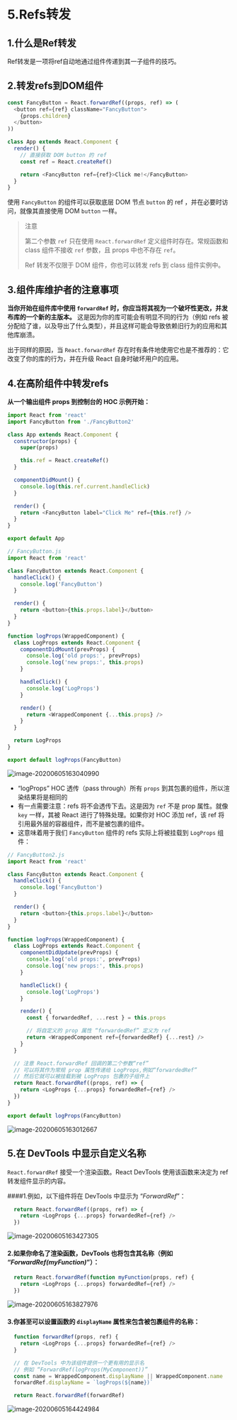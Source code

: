 # 5.Refs转发

## 1.什么是Ref转发

Ref转发是一项将ref自动地通过组件传递到其一子组件的技巧。



## 2.转发refs到DOM组件

```javascript
const FancyButton = React.forwardRef((props, ref) => (
  <button ref={ref} className="FancyButton">
    {props.children}
  </button>
))

class App extends React.Component {
  render() {
    // 直接获取 DOM button 的 ref
    const ref = React.createRef()

    return <FancyButton ref={ref}>Click me!</FancyButton>
  }
}
```

使用 `FancyButton` 的组件可以获取底层 DOM 节点 `button` 的 ref ，并在必要时访问，就像其直接使用 DOM `button` 一样。

> 注意
>
> 第二个参数 `ref` 只在使用 `React.forwardRef` 定义组件时存在。常规函数和 class 组件不接收 `ref` 参数，且 props 中也不存在 `ref`。
>
> Ref 转发不仅限于 DOM 组件，你也可以转发 refs 到 class 组件实例中。

## 3.组件库维护者的注意事项

**当你开始在组件库中使用 `forwardRef` 时，你应当将其视为一个破坏性更改，并发布库的一个新的主版本。** 这是因为你的库可能会有明显不同的行为（例如 refs 被分配给了谁，以及导出了什么类型），并且这样可能会导致依赖旧行为的应用和其他库崩溃。

出于同样的原因，当 `React.forwardRef` 存在时有条件地使用它也是不推荐的：它改变了你的库的行为，并在升级 React 自身时破坏用户的应用。



## 4.在高阶组件中转发refs

**从一个输出组件 props 到控制台的 HOC 示例开始：**

```javascript
import React from 'react'
import FancyButton from './FancyButton2'

class App extends React.Component {
  constructor(props) {
    super(props)

    this.ref = React.createRef()
  }

  componentDidMount() {
    console.log(this.ref.current.handleClick)
  }

  render() {
    return <FancyButton label="Click Me" ref={this.ref} />
  }
}

export default App

```



```javascript
// FancyButton.js
import React from 'react'

class FancyButton extends React.Component {
  handleClick() {
    console.log('FancyButton')
  }

  render() {
    return <button>{this.props.label}</button>
  }
}

function logProps(WrappedComponent) {
  class LogProps extends React.Component {
    componentDidMount(prevProps) {
      console.log('old props:', prevProps)
      console.log('new props:', this.props)
    }

    handleClick() {
      console.log('LogProps')
    }

    render() {
      return <WrappedComponent {...this.props} />
    }
  }

  return LogProps
}

export default logProps(FancyButton)

```

![image-20200605163040990](../images/image-20200605163040990.png)

- “logProps” HOC 透传（pass through）所有 `props` 到其包裹的组件，所以渲染结果将是相同的
- 有一点需要注意：refs 将不会透传下去。这是因为 `ref` 不是 prop 属性。就像 `key` 一样，其被 React 进行了特殊处理。如果你对 HOC 添加 ref，该 ref 将引用最外层的容器组件，而不是被包裹的组件。
- 这意味着用于我们 `FancyButton` 组件的 refs 实际上将被挂载到 `LogProps` 组件：



```javascript
// FancyButton2.js
import React from 'react'

class FancyButton extends React.Component {
  handleClick() {
    console.log('FancyButton')
  }

  render() {
    return <button>{this.props.label}</button>
  }
}

function logProps(WrappedComponent) {
  class LogProps extends React.Component {
    componentDidUpdate(prevProps) {
      console.log('old props:', prevProps)
      console.log('new props:', this.props)
    }

    handleClick() {
      console.log('LogProps')
    }

    render() {
      const { forwardedRef, ...rest } = this.props

      // 将自定义的 prop 属性 “forwardedRef” 定义为 ref
      return <WrappedComponent ref={forwardedRef} {...rest} />
    }
  }

  // 注意 React.forwardRef 回调的第二个参数“ref”
  // 可以将其作为常规 prop 属性传递给 LogProps,例如“forwardedRef”
  // 然后它就可以被挂载到被 LogProps 包裹的子组件上
  return React.forwardRef((props, ref) => {
    return <LogProps {...props} forwardedRef={ref} />
  })
}

export default logProps(FancyButton)

```

![image-20200605163012667](../images/image-20200605163012667.png)

## 5.在 DevTools 中显示自定义名称

`React.forwardRef` 接受一个渲染函数。React DevTools 使用该函数来决定为 ref 转发组件显示的内容。



####1.例如，以下组件将在 DevTools 中显示为 “*ForwardRef*”：

```javascript
  return React.forwardRef((props, ref) => {
    return <LogProps {...props} forwardedRef={ref} />
  })
```

![image-20200605163427305](../images/image-20200605163427305.png)



#### 2.如果你命名了渲染函数，DevTools 也将包含其名称（例如 “*ForwardRef(myFunction)*”）：

```javascript
  return React.forwardRef(function myFunction(props, ref) {
    return <LogProps {...props} forwardedRef={ref} />
  })
```



![image-20200605163827976](../images/image-20200605163827976.png)

#### 3.你甚至可以设置函数的 `displayName` 属性来包含被包裹组件的名称：

```javascript
  function forwardRef(props, ref) {
    return <LogProps {...props} forwardedRef={ref} />
  }

  // 在 DevTools 中为该组件提供一个更有用的显示名
  // 例如 “ForwardRef(logProps(MyComponent))”
  const name = WrappedComponent.displayName || WrappedComponent.name
  forwardRef.displayName = `logProps(${name})`

  return React.forwardRef(forwardRef)
```



![image-20200605164424984](../images/image-20200605164424984.png)